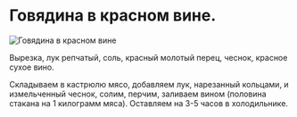 # Говядина в красном вине.

![Говядина в красном вине](/images/Kulinar/Second/shashlik_v_krasnom_vine.jpg 'Говядина в красном вине')

Вырезка, лук репчатый, соль, красный молотый перец, чеснок, красное сухое вино.

Складываем в кастрюлю мясо, добавляем лук, нарезанный кольцами, и измельченный чеснок, солим, перчим, заливаем вином (половина стакана на 1 килограмм мяса). Оставляем на 3-5 часов в холодильнике.

